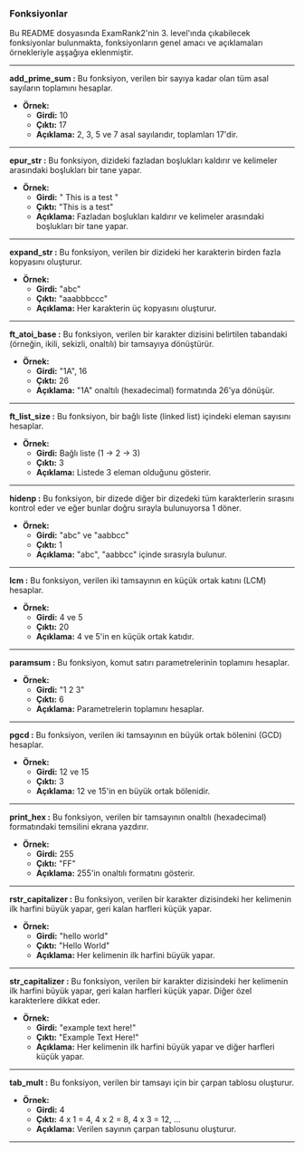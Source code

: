 ### Fonksiyonlar

Bu README dosyasında ExamRank2'nin 3. level'ında çıkabilecek fonksiyonlar bulunmakta, fonksiyonların genel amacı ve açıklamaları örnekleriyle aşşağıya eklenmiştir.

---

**add_prime_sum :** Bu fonksiyon, verilen bir sayıya kadar olan tüm asal sayıların toplamını hesaplar.

- **Örnek:** 
  - **Girdi:** 10
  - **Çıktı:** 17
  - **Açıklama:** 2, 3, 5 ve 7 asal sayılarıdır, toplamları 17'dir.

---

**epur_str :** Bu fonksiyon, dizideki fazladan boşlukları kaldırır ve kelimeler arasındaki boşlukları bir tane yapar.

- **Örnek:** 
  - **Girdi:** "  This   is   a   test  "
  - **Çıktı:** "This is a test"
  - **Açıklama:** Fazladan boşlukları kaldırır ve kelimeler arasındaki boşlukları bir tane yapar.

---

**expand_str :** Bu fonksiyon, verilen bir dizideki her karakterin birden fazla kopyasını oluşturur.

- **Örnek:** 
  - **Girdi:** "abc"
  - **Çıktı:** "aaabbbccc"
  - **Açıklama:** Her karakterin üç kopyasını oluşturur.

---

**ft_atoi_base :** Bu fonksiyon, verilen bir karakter dizisini belirtilen tabandaki (örneğin, ikili, sekizli, onaltılı) bir tamsayıya dönüştürür.

- **Örnek:** 
  - **Girdi:** "1A", 16
  - **Çıktı:** 26
  - **Açıklama:** "1A" onaltılı (hexadecimal) formatında 26'ya dönüşür.

---

**ft_list_size :** Bu fonksiyon, bir bağlı liste (linked list) içindeki eleman sayısını hesaplar.

- **Örnek:** 
  - **Girdi:** Bağlı liste (1 -> 2 -> 3)
  - **Çıktı:** 3
  - **Açıklama:** Listede 3 eleman olduğunu gösterir.

---

**hidenp :** Bu fonksiyon, bir dizede diğer bir dizedeki tüm karakterlerin sırasını kontrol eder ve eğer bunlar doğru sırayla bulunuyorsa 1 döner.

- **Örnek:** 
  - **Girdi:** "abc" ve "aabbcc"
  - **Çıktı:** 1
  - **Açıklama:** "abc", "aabbcc" içinde sırasıyla bulunur.

---

**lcm :** Bu fonksiyon, verilen iki tamsayının en küçük ortak katını (LCM) hesaplar.

- **Örnek:** 
  - **Girdi:** 4 ve 5
  - **Çıktı:** 20
  - **Açıklama:** 4 ve 5'in en küçük ortak katıdır.

---

**paramsum :** Bu fonksiyon, komut satırı parametrelerinin toplamını hesaplar.

- **Örnek:** 
  - **Girdi:** "1 2 3"
  - **Çıktı:** 6
  - **Açıklama:** Parametrelerin toplamını hesaplar.

---

**pgcd :** Bu fonksiyon, verilen iki tamsayının en büyük ortak bölenini (GCD) hesaplar.

- **Örnek:** 
  - **Girdi:** 12 ve 15
  - **Çıktı:** 3
  - **Açıklama:** 12 ve 15'in en büyük ortak bölenidir.

---

**print_hex :** Bu fonksiyon, verilen bir tamsayının onaltılı (hexadecimal) formatındaki temsilini ekrana yazdırır.

- **Örnek:** 
  - **Girdi:** 255
  - **Çıktı:** "FF"
  - **Açıklama:** 255'in onaltılı formatını gösterir.

---

**rstr_capitalizer :** Bu fonksiyon, verilen bir karakter dizisindeki her kelimenin ilk harfini büyük yapar, geri kalan harfleri küçük yapar.

- **Örnek:** 
  - **Girdi:** "hello world"
  - **Çıktı:** "Hello World"
  - **Açıklama:** Her kelimenin ilk harfini büyük yapar.

---

**str_capitalizer :** Bu fonksiyon, verilen bir karakter dizisindeki her kelimenin ilk harfini büyük yapar, geri kalan harfleri küçük yapar. Diğer özel karakterlere dikkat eder.

- **Örnek:** 
  - **Girdi:** "example text here!"
  - **Çıktı:** "Example Text Here!"
  - **Açıklama:** Her kelimenin ilk harfini büyük yapar ve diğer harfleri küçük yapar.

---

**tab_mult :** Bu fonksiyon, verilen bir tamsayı için bir çarpan tablosu oluşturur.

- **Örnek:** 
  - **Girdi:** 4
  - **Çıktı:** 4 x 1 = 4, 4 x 2 = 8, 4 x 3 = 12, ...
  - **Açıklama:** Verilen sayının çarpan tablosunu oluşturur.

---
